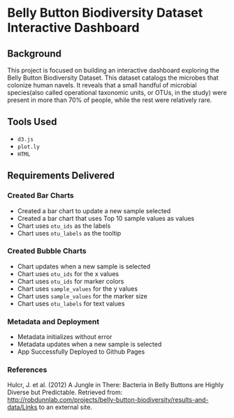 # Belly Button Biodiversity Dataset Interactive Dashboard

## Background
This project is focused on building an interactive dashboard exploring the Belly Button Biodiversity Dataset. This dataset catalogs the microbes that colonize human navels. It reveals that a small handful of microbial species(also called operational taxonomic units, or OTUs, in the study) were present in more than 70% of people, while the rest were relatively rare.

## Tools Used
- `d3.js`
- `plot.ly`
- `HTML`

## Requirements Delivered

### Created Bar Charts
- Created a bar chart to update a new sample selected
- Created a bar chart that uses Top 10 sample values as values
- Chart uses `otu_ids` as the labels 
- Chart uses `otu_labels` as the tooltip

### Created Bubble Charts
- Chart updates when a new sample is selected
- Chart uses `otu_ids` for the x values 
- Chart uses `otu_ids` for marker colors
- Chart uses `sample_values` for the y values
- Chart uses `sample_values` for the marker size
- Chart uses `otu_labels` for text values

### Metadata and Deployment
- Metadata initializes without error
- Metadata updates when a new sample is selected
- App Successfully Deployed to Github Pages

### References
Hulcr, J. et al. (2012) A Jungle in There: Bacteria in Belly Buttons are Highly Diverse but Predictable. Retrieved from: http://robdunnlab.com/projects/belly-button-biodiversity/results-and-data/Links to an external site.
